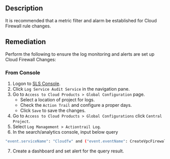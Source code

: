 ## Description

It is recommended that a metric filter and alarm be established for Cloud Firewall rule changes.

## Remediation

Perform the following to ensure the log monitoring and alerts are set up Cloud Firewall Changes:

### From Console

1. Logon to [SLS Console](https://sls.console.aliyun.com/).
2. Click `Log Service Audit Service` in the navigation pane.
3. Go to `Access to Cloud Products > Global Configuration` page.
   - Select a location of project for logs.
   - Check the `Action Trail` and configure a proper days.
   - Click `Save` to save the changes.
4. Go to `Access to Cloud Products > Global Configurations` click `Central Project`.
5. Select `Log Management > Actiontrail Log`.
6. In the search/analytics console, input below query

```bash
"event.serviceName": "Cloudfw" and ("event.eventName": CreateVpcFirewallControlPolicy or "event.eventName": DeleteVpcFirewallControlPolicy or "event.eventName": ModifyVpcFirewallControlPolicy) | select count(1) as c
```

7. Create a dashboard and set alert for the query result.